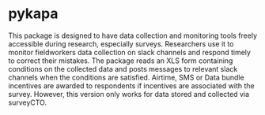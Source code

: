 # pykapa
This package is designed to have data collection and monitoring tools freely accessible during research, especially surveys. Researchers use it to monitor fieldworkers data collection on slack channels and respond timely to correct their mistakes. The package reads an XLS form containing conditions on the collected data and posts messages to relevant slack channels when the conditions are satisfied. Airtime, SMS or Data bundle incentives are awarded to respondents if incentives are associated with the survey. However, this version only works for data stored and collected via surveyCTO.

